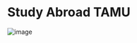 # Study Abroad TAMU






![image](https://github.com/user-attachments/assets/661db882-3d40-40e2-9d90-c2723f5ec299)

